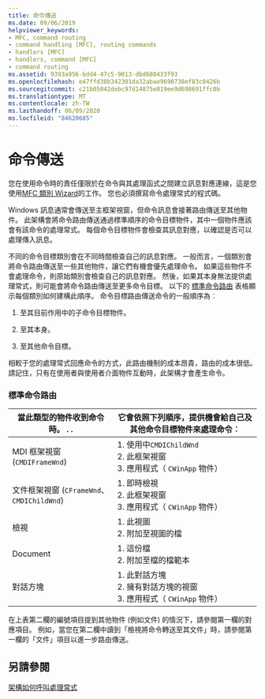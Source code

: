 ```yaml
---
title: 命令傳送
ms.date: 09/06/2019
helpviewer_keywords:
- MFC, command routing
- command handling [MFC], routing commands
- handlers [MFC]
- handlers, command [MFC]
- command routing
ms.assetid: 9393a956-bdd4-47c5-9013-dbd680433f93
ms.openlocfilehash: e47ffd38b342301da32abae9690738ef83c0426b
ms.sourcegitcommit: c21b05042debc97d14875e019ee9d698691ffc0b
ms.translationtype: MT
ms.contentlocale: zh-TW
ms.lasthandoff: 06/09/2020
ms.locfileid: "84620685"
---
```

# <a name="command-routing"></a>命令傳送

您在使用命令時的責任僅限於在命令與其處理函式之間建立訊息對應連線，這是您使用[MFC 類別 Wizard](reference/mfc-class-wizard.md)的工作。 您也必須撰寫命令處理常式的程式碼。

Windows 訊息通常會傳送至主框架視窗，但命令訊息會接著路由傳送至其他物件。 此架構會將命令路由傳送通過標準順序的命令目標物件，其中一個物件應該會有該命令的處理常式。 每個命令目標物件會檢查其訊息對應，以確認是否可以處理傳入訊息。

不同的命令目標類別會在不同時間檢查自己的訊息對應。 一般而言，一個類別會將命令路由傳送至一些其他物件，讓它們有機會優先處理命令。 如果這些物件不會處理命令，則原始類別會檢查自己的訊息對應。 然後，如果其本身無法提供處理常式，則可能會將命令路由傳送至更多命令目標。 以下的 [標準命令路由](#_core_standard_command_route) 表格顯示每個類別如何建構此順序。 命令目標路由傳送命令的一般順序為︰

1. 至其目前作用中的子命令目標物件。

1. 至其本身。

1. 至其他命令目標。

相較于您的處理常式回應命令的方式，此路由機制的成本昂貴，路由的成本很低。 請記住，只有在使用者與使用者介面物件互動時，此架構才會產生命令。

### <a name="standard-command-route"></a><a name="_core_standard_command_route"></a> 標準命令路由

|當此類型的物件收到命令時。 . .|它會依照下列順序，提供機會給自己及其他命令目標物件來處理命令︰|
|----------------------------------------------------------|-----------------------------------------------------------------------------------------------------|
|MDI 框架視窗 (`CMDIFrameWnd`)|1. 使用中`CMDIChildWnd`<br />2. 此框架視窗<br />3. 應用程式（ `CWinApp` 物件）|
|文件框架視窗 (`CFrameWnd`、 `CMDIChildWnd`)|1. 即時檢視<br />2. 此框架視窗<br />3. 應用程式（ `CWinApp` 物件）|
|檢視|1. 此視圖<br />2. 附加至視圖的檔|
|Document|1. 這份檔<br />2. 附加至檔的檔範本|
|對話方塊|1. 此對話方塊<br />2. 擁有對話方塊的視窗<br />3. 應用程式（ `CWinApp` 物件）|

在上表第二欄的編號項目提到其他物件 (例如文件) 的情況下，請參閱第一欄的對應項目。 例如，當您在第二欄中讀到「檢視將命令轉送至其文件」時，請參閱第一欄的「文件」項目以進一步路由傳送。

## <a name="see-also"></a>另請參閱

[架構如何呼叫處理常式](how-the-framework-calls-a-handler.md)
